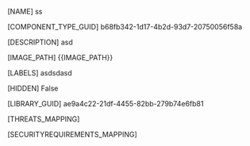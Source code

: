 [NAME]
ss

[COMPONENT_TYPE_GUID]
b68fb342-1d17-4b2d-93d7-20750056f58a

[DESCRIPTION]
asd

[IMAGE_PATH]
{{IMAGE_PATH}}

[LABELS]
asdsdasd

[HIDDEN]
False

[LIBRARY_GUID]
ae9a4c22-21df-4455-82bb-279b74e6fb81

[THREATS_MAPPING]


[SECURITYREQUIREMENTS_MAPPING]

